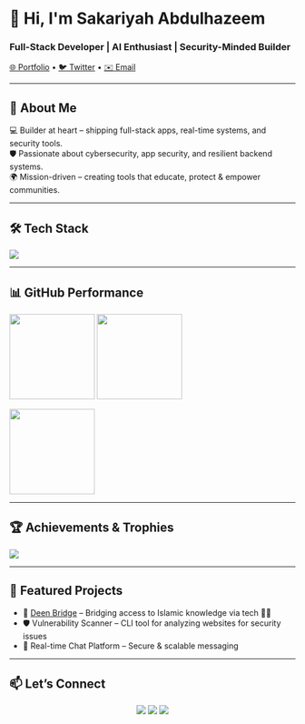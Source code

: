 <!-- Header -->
<h1 align="left">👋 Hi, I'm Sakariyah Abdulhazeem</h1>
<h3 align="left">Full-Stack Developer | AI Enthusiast | Security-Minded Builder</h3>

<p align="left">
  <a href="https://abdulhazeem.vercel.app">🌐 Portfolio</a> •
  <a href="https://twitter.com/zeemscript">🐦 Twitter</a> •
  <a href="mailto:sakariyahabdulhazeem@gmail.com">✉️ Email</a>
</p>

---

## 🚀 About Me  
💻 Builder at heart – shipping full-stack apps, real-time systems, and security tools.  
🛡️ Passionate about cybersecurity, app security, and resilient backend systems.  
🌍 Mission-driven – creating tools that educate, protect & empower communities.  

---

## 🛠️ Tech Stack
<p align="left">
  <img src="https://skillicons.dev/icons?i=react,nextjs,nodejs,express,mongodb,typescript,python,tailwind,aws,firebase,git,linux" />
</p>

---

## 📊 GitHub Performance
<p align="left">
  <img src="https://github-readme-stats.vercel.app/api?username=zeemscript&show_icons=true&hide_border=true&theme=radical" height="150"/>
  <img src="https://github-readme-stats.vercel.app/api/top-langs?username=zeemscript&layout=compact&hide_border=true&theme=radical" height="150"/>
</p>

<p align="left">
  <img src="https://github-readme-streak-stats.herokuapp.com?user=zeemscript&theme=radical&hide_border=true" height="150"/>
</p>

---

## 🏆 Achievements & Trophies
<p align="left">
  <img src="https://github-profile-trophy.vercel.app/?username=zeemscript&theme=dracula&no-frame=true&row=1&column=6" />
</p>

---

## 🌟 Featured Projects
- 🔭 [Deen Bridge](https://dnb-frontend.vercel.app) – Bridging access to Islamic knowledge via tech 📖🕌  
- 🛡️ Vulnerability Scanner – CLI tool for analyzing websites for security issues  
- 💬 Real-time Chat Platform – Secure & scalable messaging  

---

## 📫 Let’s Connect  
<p align="center">
  <a href="https://twitter.com/zeemscript"><img src="https://img.shields.io/badge/Twitter-%231DA1F2.svg?&style=for-the-badge&logo=twitter&logoColor=white" /></a>
  <a href="mailto:sakariyahabdulhazeem@gmail.com"><img src="https://img.shields.io/badge/Email-D14836?style=for-the-badge&logo=gmail&logoColor=white" /></a>
  <a href="https://abdulhazeem.vercel.app"><img src="https://img.shields.io/badge/Portfolio-000000?style=for-the-badge&logo=vercel&logoColor=white" /></a>
</p>

